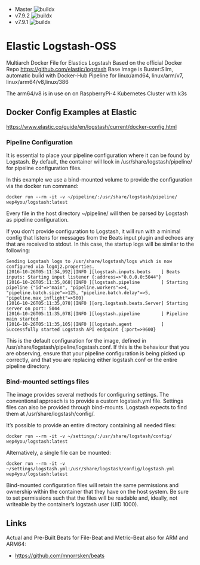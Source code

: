 * Master ![buildx](https://github.com/wep4you/logstash/workflows/buildx/badge.svg?branch=master)
* v7.9.2 ![buildx](https://github.com/wep4you/logstash/workflows/buildx/badge.svg?branch=v7.9.2)
* v7.9.1 ![buildx](https://github.com/wep4you/logstash/workflows/buildx/badge.svg?branch=v7.9.1)

# Elastic Logstash-OSS
Multiarch Docker File for Elastics Logstash Based on the official Docker Repo https://github.com/elastic/logstash
Base Image is Buster:Slim, automatic build with Docker-Hub Pipeline for linux/amd64, linux/arm/v7, linux/arm64/v8,linux/386

The arm64/v8 is in use on on RaspberryPi-4 Kubernetes Cluster with k3s

## Docker Config Examples at Elastic
https://www.elastic.co/guide/en/logstash/current/docker-config.html

### Pipeline Configuration
It is essential to place your pipeline configuration where it can be found by Logstash. By default, the container will look in /usr/share/logstash/pipeline/ for pipeline configuration files.

In this example we use a bind-mounted volume to provide the configuration via the docker run command:

    docker run --rm -it -v ~/pipeline/:/usr/share/logstash/pipeline/ wep4you/logstash:latest

Every file in the host directory ~/pipeline/ will then be parsed by Logstash as pipeline configuration.

If you don’t provide configuration to Logstash, it will run with a minimal config that listens for messages from the Beats input plugin and echoes any that are received to stdout. In this case, the startup logs will be similar to the following:

    Sending Logstash logs to /usr/share/logstash/logs which is now configured via log4j2.properties.
    [2016-10-26T05:11:34,992][INFO ][logstash.inputs.beats    ] Beats inputs: Starting input listener {:address=>"0.0.0.0:5044"}
    [2016-10-26T05:11:35,068][INFO ][logstash.pipeline        ] Starting pipeline {"id"=>"main", "pipeline.workers"=>4, "pipeline.batch.size"=>125, "pipeline.batch.delay"=>5, "pipeline.max_inflight"=>500}
    [2016-10-26T05:11:35,078][INFO ][org.logstash.beats.Server] Starting server on port: 5044
    [2016-10-26T05:11:35,078][INFO ][logstash.pipeline        ] Pipeline main started
    [2016-10-26T05:11:35,105][INFO ][logstash.agent           ] Successfully started Logstash API endpoint {:port=>9600}

This is the default configuration for the image, defined in /usr/share/logstash/pipeline/logstash.conf. If this is the behaviour that you are observing, ensure that your pipeline configuration is being picked up correctly, and that you are replacing either logstash.conf or the entire pipeline directory.

### Bind-mounted settings files
The image provides several methods for configuring settings. The conventional approach is to provide a custom logstash.yml file.
Settings files can also be provided through bind-mounts. Logstash expects to find them at /usr/share/logstash/config/.

It’s possible to provide an entire directory containing all needed files:

    docker run --rm -it -v ~/settings/:/usr/share/logstash/config/ wep4you/logstash:latest

Alternatively, a single file can be mounted:

    docker run --rm -it -v ~/settings/logstash.yml:/usr/share/logstash/config/logstash.yml wep4you/logstash:latest

Bind-mounted configuration files will retain the same permissions and ownership within the container that they have on the host system. Be sure to set permissions such that the files will be readable and, ideally, not writeable by the container’s logstash user (UID 1000).

## Links

Actual and Pre-Built Beats for File-Beat and Metric-Beat also for ARM and ARM64: 
* https://github.com/mnorrsken/beats